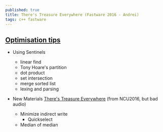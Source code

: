 ```yaml
---
published: true
title: There's Treasure Everywhere (Fastware 2016 - Andrei)
tags: c++ fastware
---
```

## [Optimisation tips](https://www.youtube.com/watch?v=AxnotgLql0k)
- Using Sentinels
	- linear find
    - Tony Hoare's partition
    - dot product
    - set intersection
    - merge sorted list
    - lexing and parsing
    
- New Materials  [There's Treasure Everywhere](https://www.youtube.com/watch?v=fd1_Miy1Clg&t=654s) (from NCU2016, but bad audio)
	- Minimize indirect write
    	- Quickselect
    - Median of median

